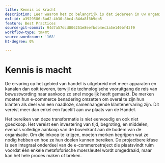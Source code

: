 ```yaml
---
title: Kennis is kracht
description: Leer waarom het zo belangrijk is dat iedereen in uw organisatie in uw implementatie van Adobe Commerce investeert.
exl-id: a3929586-5ad2-4b30-8bc4-84da8f8b9eb5
feature: Best Practices
source-git-commit: 94d7a57dcd006251e8eefbdb4ec3a5e140bf43f9
workflow-type: tm+mt
source-wordcount: '168'
ht-degree: 0%

---
```


# Kennis is macht

De ervaring op het gebied van handel is uitgebreid met meer apparaten en kanalen dan ooit tevoren, terwijl de technologische vooruitgang de reis van bewustwording naar aankoop zo snel mogelijk heeft gemaakt. De merken moeten hun e-commerce benadering omzetten om overal te zijn hun klanten als deel van een naadloze, samenhangende klantenervaring zijn. Dit vereist meer dan enkel een facelift aan uw plaats van de Handel.

Het bereiken van deze transformatie is niet eenvoudig en ook niet goedkoop. Het vereist een investering van tijd, begroting, en middelen, evenals volledige aankoop van de bovenkant aan de bodem van de organisatie. Om die inkoop te krijgen, moeten merken begrijpen wat ze nodig hebben en hoe ze hun doelen kunnen bereiken. De projectbereikfase is een integraal onderdeel van de e-commercetraject die plaatsvindt ruim voordat één enkele metafoforische moersleutel wordt omgedraaid, maar kan het hele proces maken of breken.
